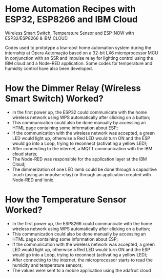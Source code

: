 # Home Automation Recipes with ESP32, ESP8266 and IBM Cloud

Wireless Smart Switch, Temperature Sensor and ESP-NOW with ESP32/ESP8266 &amp; IBM CLOUD

Codes used to prototype a low-cost home automation system during the internship at Ópera Automação based on a 32-bit LX6 microprocessor MCU in conjunction with an SSR and impulse relay for lighting control using the IBM cloud and a Node-RED application. Some codes for temperature and humidity control have also been developed.

# How the Dimmer Relay (Wireless Smart Switch) Worked?

- In the first power up, the ESP32 could communicate with the home wireless network using WPS automatically after clicking on a button;
- This communication could also be done manually by accessing an HTML page containing some information about ESP;
- If the communication with the wireless network was accepted, a green LED would light up, otherwise a Red LED would turn ON and the ESP would go into a Loop, trying to reconnect (activating a yellow LED);
- After connecting to the internet, a MQTT communication with the IBM cloud starts;
- The Node-RED was responsible for the application layer at the IBM Cloud;
- The dimmerization of one LED lamb could be done through a capacitive touch (using an impulse relay) or through an application created with Node-RED and Ionic.

# How the Temperature Sensor Worked?

- In the first power up, the ESP8266 could communicate with the home wireless network using WPS automatically after clicking on a button;
- This communication could also be done manually by accessing an HTML page containing some information about ESP;
- If the communication with the wireless network was accepted, a green LED would light up, otherwise a Red LED would turn ON and the ESP would go into a Loop, trying to reconnect (activating a yellow LED);
- After connecting to the internet, the microprocessor starts to read the humidity and temperature sensors;
- The values were sent to a mobile application using the adafruit cloud 
